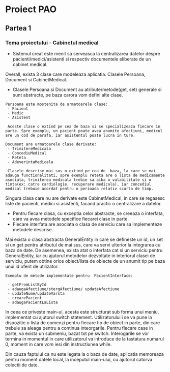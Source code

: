 # Proiect PAO

## Partea 1

 ### Tema proiectului - Cabinetul medical

 * Sistemul creat este menit sa serveasca la centralizarea datelor despre pacienti/medici/asistenti si respectiv documentele eliberate de un cabinet medical. 

 Overall, exista 3 clase care modeleaza aplicatia. Clasele Persoana, Document si CabinetMedical.

 
 * Clasele Persoana si Document au atribute/metode(get, set) generale si sunt abstracte, pe baza carora vom defini alte clase.

 ```
Persoana este mostenita de urmatoarele clase:
  - Pacient
  - Medic
  - Asistent

  Aceste clase o extind pe cea de baza si se specializeaza fiecare in parte. Spre exemplu, un pacient poate avea anumite afectiuni, medicul are un cod de parafa, iar asistentul poate lucra in ture.
  ```

  ```
  Document are urmatoarele clase derivate:
   - TrimitereMedicala
   - ConcediuMedical
   - Reteta
   - AdeverintaMedicala

   Clasele descrise mai sus o extind pe cea de  baza, la care se mai adauga functionalitati, spre exemplu reteta are o lista de medicamente asociata, trimiterea medicala trebie sa aiba o valabilitate si o tinta(ex: catre cardiologie, recuperare medicala), iar concediul medical trebuie acordat pentru o perioada relativ scurta de timp.
  ```

  Singura clasa care nu are derivate este CabinetMedical, in care se regasesc liste de pacienti, medici si asistenti, facand practic o centralizare a datelor.


 *  Pentru fiecare clasa, cu exceptia celor abstracte, se creeaza o interfata, care va avea metodele specifice fiecarei clase in parte.
 * Fiecare interfata are asociata o clasa de serviciu care sa implementeze metodele descrise.


Mai exista o clasa abstracta GeneralEntity in care se defineste un id, un set si un get pentru atributul de mai sus, care va servi ulterior la integrarea cu baza de date. De asemenea, exista atat o interfata cat si un serviciu pentru GeneralEntity, iar cu ajutorul metodelor dezvoltate in interiorul clasei de serviciu, putem obtine orice obiect/lista de obiecte de un anumit tip pe baza unui id oferit de utilizator.

```
Exemplu de metode implementate pentru  PacientInterface:

 - getFromListById
 - adaugaAfectiune/stergAfectiune/ updateAfectiune
 - updateNume/updateVarsta
 - crearePacient
 - adaugaPacientLaLista
```

In ceea ce priveste main-ul, acesta este structurat sub forma unui meniu, implementat cu ajutorul switch statement. Utilizatorului i se va pune la dispozitie o lista de comenzi pentru fiecare tip de obiect in parte, din care trebuie sa aleaga pentru a continua inteorgarile. Pentru fiecare case in parte, va exista un submeniu, bazat tot pe switch.
Interogarile se vor termina in momentul in care utilizatorul va introduce de la tastatura numarul 0, moment in care vom iesi din instructiunea while.

Din cauza faptului ca nu este legata la o baza de date, aplicatia memoreaza pentru moment datele local, la inceputul main-ului, cu ajutorul catorva colectii de date.
